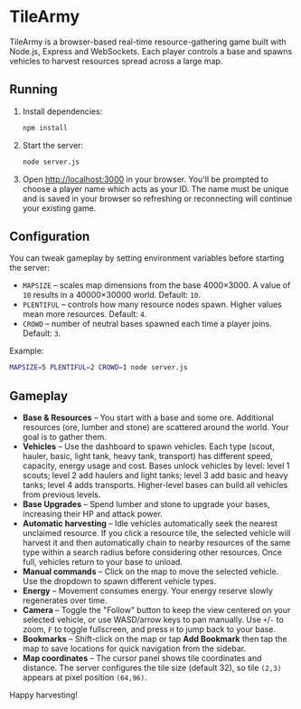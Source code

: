 # TileArmy

TileArmy is a browser-based real-time resource-gathering game built with Node.js, Express and WebSockets. Each player controls a base and spawns vehicles to harvest resources spread across a large map.

## Running

1. Install dependencies:
   ```bash
   npm install
   ```
2. Start the server:
   ```bash
   node server.js
   ```
3. Open [http://localhost:3000](http://localhost:3000) in your browser. You'll be prompted to choose a
   player name which acts as your ID. The name must be unique and is saved in your browser so refreshing or
   reconnecting will continue your existing game.

## Configuration

You can tweak gameplay by setting environment variables before starting the server:

- `MAPSIZE` – scales map dimensions from the base 4000×3000. A value of `10` results in a 40000×30000 world. Default: `10`.
- `PLENTIFUL` – controls how many resource nodes spawn. Higher values mean more resources. Default: `4`.
- `CROWD` – number of neutral bases spawned each time a player joins. Default: `3`.

Example:

```bash
MAPSIZE=5 PLENTIFUL=2 CROWD=1 node server.js
```

## Gameplay

- **Base & Resources** – You start with a base and some ore. Additional resources (ore, lumber and stone) are scattered around the world. Your goal is to gather them.
- **Vehicles** – Use the dashboard to spawn vehicles. Each type (scout, hauler, basic, light tank, heavy tank, transport) has different speed, capacity, energy usage and cost. Bases unlock vehicles by level: level 1 scouts; level 2 add haulers and light tanks; level 3 add basic and heavy tanks; level 4 adds transports. Higher-level bases can build all vehicles from previous levels.
- **Base Upgrades** – Spend lumber and stone to upgrade your bases, increasing their HP and attack power.
- **Automatic harvesting** – Idle vehicles automatically seek the nearest unclaimed resource. If you click a resource tile, the selected vehicle will harvest it and then automatically chain to nearby resources of the same type within a search radius before considering other resources. Once full, vehicles return to your base to unload.
- **Manual commands** – Click on the map to move the selected vehicle. Use the dropdown to spawn different vehicle types.
- **Energy** – Movement consumes energy. Your energy reserve slowly regenerates over time.
- **Camera** – Toggle the "Follow" button to keep the view centered on your selected vehicle, or use WASD/arrow keys to pan manually. Use `+`/`-` to zoom, `F` to toggle fullscreen, and press `H` to jump back to your base.
- **Bookmarks** – Shift-click on the map or tap **Add Bookmark** then tap the map to save locations for quick navigation from the sidebar.
- **Map coordinates** – The cursor panel shows tile coordinates and distance. The server configures the tile size (default 32), so tile `(2,3)` appears at pixel position `(64,96)`.

Happy harvesting!
